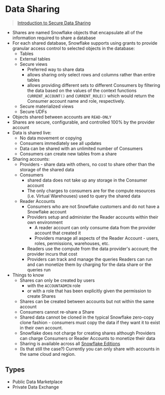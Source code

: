 # Data Sharing #

> [Introduction to Secure Data Sharing](https://docs.snowflake.com/en/user-guide/data-sharing-intro.html)

* Shares are named Snowflake objects that encapsulate all of the information required to share a database
* For each shared database, Snowflake supports using grants to provide granular access control to selected objects in the database:
  * Tables
  * External tables
  * Secure views
    * Preferred way to share data
    * allows sharing only select rows and columns rather than entire tables
    * allows providing different sets to different Consumers by filtering the data based on the values of the context functions `CURRENT_ACCOUNT()` and `CURRENT_ROLE()` which would return the Consumer account name and role, respectively.
  * Secure materialized views
  * Secure UDFs
* Objects shared between accounts are `READ-ONLY`
* Shares are secure, configurable, and controlled 100% by the provider account
* Data is shared live:
  * No data movement or copying
  * Consumers immediately see all updates
  * Data can be shared with an unlimited number of Consumers
  * Consumers can create new tables from a share
* Sharing accounts:
  * Providers - share data with others, no cost to share other than the storage of the shared data
  * Consumers
    * shared data does not take up any storage in the Consumer account
    * The only charges to consumers are for the compute resources (i.e. Virtual Warehouses) used to query the shared data
  * Reader Accounts
    * Consumers who are not Snowflake customers and do not have a Snowflake account
    * Providers setup and administer the Reader accounts within their own environment
      * A reader account can only consume data from the provider account that created it
      * Providers manage all aspects of the Reader Account - users, roles, permissions, warehouses, etc.
    * Readers use the compute from the data provider's account; the provider incurs that cost
    * Providers can track and manage the queries Readers can run and can monetize them by charging for the data share or the queries run
* Things to know
  * Shares can only be created by users
    * with the `ACCOUNTADMIN` role
    * or with a role that has been explicitly given the permission to create Shares 
  * Shares can be created between accounts but not within the same account
  * Consumers cannot re-share a Share
  * Shared data cannot be cloned in the typical Snowflake zero-copy clone fashion - consumers must copy the data if they want it to exist in their own account.
  * Snowflake does not charge for creating shares although Providers can charge Consumers or Reader Accounts to monetize their data
  * Sharing is available across all [Snowflake Editions](Editions.md)
  * (Is that still the case?) Currently you can only share with accounts in the same cloud and region.

## Types ##
* Public Data Marketplace
* Private Data Exchange
